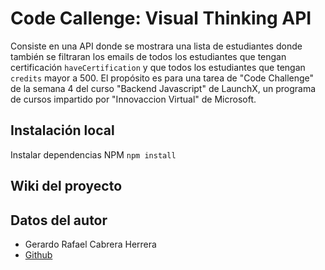 # Code Callenge: Visual Thinking API

Consiste en una API donde se mostrara una lista de estudiantes donde también se filtraran los emails de todos los estudiantes que tengan certificación `haveCertification` y que todos los estudiantes que tengan `credits` mayor a 500. El propósito es para una tarea de "Code Challenge" de la semana 4 del curso "Backend Javascript" de LaunchX, un programa de cursos impartido por "Innovaccion Virtual" de Microsoft.

## Instalación local
Instalar dependencias NPM `npm install`

## Wiki del proyecto

## Datos del autor
- Gerardo Rafael Cabrera Herrera
- [Github](https://github.com/GerardoCabreraH)